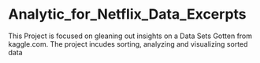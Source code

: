 # Analytic_for_Netflix_Data_Excerpts
This Project is focused on gleaning out insights on a Data Sets Gotten from kaggle.com. The project incudes sorting, analyzing and visualizing sorted data 
